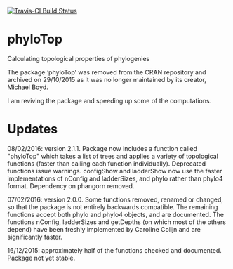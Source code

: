 [![Travis-CI Build Status](https://travis-ci.org/MichelleKendall/phyloTop.png?branch=master)](https://travis-ci.org/MichelleKendall/phyloTop)

# phyloTop
Calculating topological properties of phylogenies

The package ‘phyloTop’ was removed from the CRAN repository and archived on 29/10/2015 as it was no longer maintained by its creator, Michael Boyd.

I am reviving the package and speeding up some of the computations.

# Updates

08/02/2016: version 2.1.1. Package now includes a function called "phyloTop" which takes a list of trees and applies a variety of topological functions (faster than calling each function individually). Deprecated functions issue warnings. configShow and ladderShow now use the faster implementations of nConfig and ladderSizes, and phylo rather than phylo4 format. Dependency on phangorn removed.

07/02/2016: version 2.0.0. Some functions removed, renamed or changed, so that the package is not entirely backwards compatible. The remaining functions accept both phylo and phylo4 objects, and are documented. The functions nConfig, ladderSizes and getDepths (on which most of the others depend) have been freshly implemented by Caroline Colijn and are significantly faster.

16/12/2015: approximately half of the functions checked and documented. Package not yet stable.


